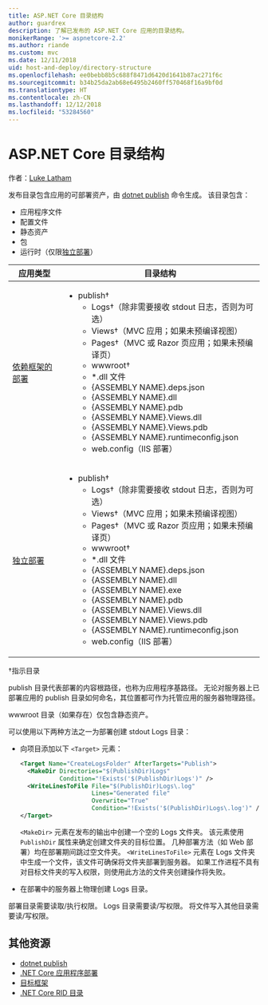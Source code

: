 ```yaml
---
title: ASP.NET Core 目录结构
author: guardrex
description: 了解已发布的 ASP.NET Core 应用的目录结构。
monikerRange: '>= aspnetcore-2.2'
ms.author: riande
ms.custom: mvc
ms.date: 12/11/2018
uid: host-and-deploy/directory-structure
ms.openlocfilehash: ee0bebb8b5c688f8471d6420d1641b87ac271f6c
ms.sourcegitcommit: b34b25da2ab68e6495b2460ff570468f16a9bf0d
ms.translationtype: HT
ms.contentlocale: zh-CN
ms.lasthandoff: 12/12/2018
ms.locfileid: "53284560"
---
```

# <a name="aspnet-core-directory-structure"></a>ASP.NET Core 目录结构

作者：[Luke Latham](https://github.com/guardrex)

发布目录包含应用的可部署资产，由 [dotnet publish](/dotnet/core/tools/dotnet-publish) 命令生成。 该目录包含：

* 应用程序文件
* 配置文件
* 静态资产
* 包
* 运行时（仅限[独立部署](/dotnet/core/deploying/#self-contained-deployments-scd)）

| 应用类型 | 目录结构 |
| -------- | ------------------- |
| [依赖框架的部署](/dotnet/core/deploying/#framework-dependent-deployments-fdd) | <ul><li>publish&dagger;<ul><li>Logs&dagger;（除非需要接收 stdout 日志，否则为可选）</li><li>Views&dagger;（MVC 应用；如果未预编译视图）</li><li>Pages&dagger;（MVC 或 Razor 页应用；如果未预编译页）</li><li>wwwroot&dagger;</li><li>*\.dll 文件</li><li>{ASSEMBLY NAME}.deps.json</li><li>{ASSEMBLY NAME}.dll</li><li>{ASSEMBLY NAME}.pdb</li><li>{ASSEMBLY NAME}.Views.dll</li><li>{ASSEMBLY NAME}.Views.pdb</li><li>{ASSEMBLY NAME}.runtimeconfig.json</li><li>web.config（IIS 部署）</li></ul></li></ul> |
| [独立部署](/dotnet/core/deploying/#self-contained-deployments-scd) | <ul><li>publish&dagger;<ul><li>Logs&dagger;（除非需要接收 stdout 日志，否则为可选）</li><li>Views&dagger;（MVC 应用；如果未预编译视图）</li><li>Pages&dagger;（MVC 或 Razor 页应用；如果未预编译页）</li><li>wwwroot&dagger;</li><li>\*.dll 文件</li><li>{ASSEMBLY NAME}.deps.json</li><li>{ASSEMBLY NAME}.dll</li><li>{ASSEMBLY NAME}.exe</li><li>{ASSEMBLY NAME}.pdb</li><li>{ASSEMBLY NAME}.Views.dll</li><li>{ASSEMBLY NAME}.Views.pdb</li><li>{ASSEMBLY NAME}.runtimeconfig.json</li><li>web.config（IIS 部署）</li></ul></li></ul> |

&dagger;指示目录

publish 目录代表部署的内容根路径，也称为应用程序基路径。 无论对服务器上已部署应用的 publish 目录如何命名，其位置都可作为托管应用的服务器物理路径。

wwwroot 目录（如果存在）仅包含静态资产。

可以使用以下两种方法之一为部署创建 stdout Logs 目录：

* 向项目添加以下 `<Target>` 元素：

   ```xml
   <Target Name="CreateLogsFolder" AfterTargets="Publish">
     <MakeDir Directories="$(PublishDir)Logs" 
              Condition="!Exists('$(PublishDir)Logs')" />
     <WriteLinesToFile File="$(PublishDir)Logs\.log" 
                       Lines="Generated file" 
                       Overwrite="True" 
                       Condition="!Exists('$(PublishDir)Logs\.log')" />
   </Target>
   ```

   `<MakeDir>` 元素在发布的输出中创建一个空的 Logs 文件夹。 该元素使用 `PublishDir` 属性来确定创建文件夹的目标位置。 几种部署方法（如 Web 部署）均在部署期间跳过空文件夹。 `<WriteLinesToFile>` 元素在 Logs 文件夹中生成一个文件，该文件可确保将文件夹部署到服务器。 如果工作进程不具有对目标文件夹的写入权限，则使用此方法的文件夹创建操作将失败。

* 在部署中的服务器上物理创建 Logs 目录。

部署目录需要读取/执行权限。 Logs 目录需要读/写权限。 将文件写入其他目录需要读/写权限。

## <a name="additional-resources"></a>其他资源

* [dotnet publish](/dotnet/core/tools/dotnet-publish)
* [.NET Core 应用程序部署](/dotnet/core/deploying/)
* [目标框架](/dotnet/standard/frameworks)
* [.NET Core RID 目录](/dotnet/core/rid-catalog)

